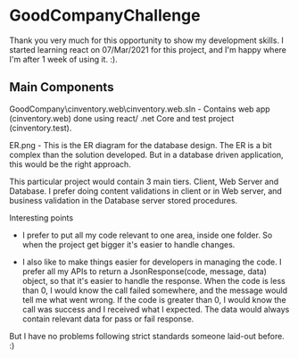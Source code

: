 # GoodCompanyChallenge
Thank you very much for this opportunity to show my development skills. I started learning react on 07/Mar/2021 for this
project, and I'm happy where I'm after 1 week of using it. :).

Main Components 
----------------
GoodCompany\cinventory.web\cinventory.web.sln - Contains web app (cinventory.web) done using react/ .net Core 
and test project (cinventory.test).

ER.png - This is the ER diagram for the database design. The ER is a bit complex than the 
solution developed. But in a database driven application, this would be the right approach.

This particular project would contain 3 main tiers. Client, Web Server and Database. I prefer doing 
content validations in client or in Web server, and business validation in the Database server stored 
procedures.  

Interesting points
- I prefer to put all my code relevant to one area, inside one folder. So when the project get bigger
it's easier to handle changes.

- I also like to make things easier for developers in managing the code. I prefer all my APIs to 
return a JsonResponse(code, message, data) object, so 
that it's easier to handle the response. When the code is less than 0, I would know the call
failed somewhere, and the message would tell me what went wrong. If the code is greater than 0,
I would know the call was success and I received what I expected. The data would always contain 
relevant data for pass or fail response.

But I have no problems following strict standards someone laid-out before. :)
